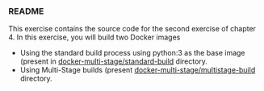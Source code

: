 ### README

This exercise contains the source code for the second exercise of chapter 4. In this exercise, you will build two Docker images

 - Using the standard build process using python:3 as the base image (present in [docker-multi-stage/standard-build](docker-multi-stage/standard-build) directory. 
 - Using Multi-Stage builds (present [docker-multi-stage/multistage-build](docker-multi-stage/multistage-build) directory. 
